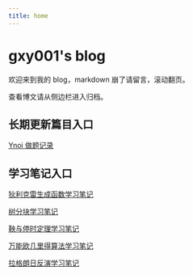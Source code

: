```yaml
---
title: home
---
```


# gxy001's blog

欢迎来到我的 blog，markdown 崩了请留言，滚动翻页。

<!-- .slide vertical=true -->

查看博文请从侧边栏进入归档。 

<!-- .slide -->

## 长期更新篇目入口

<!-- .slide vertical=true -->

[Ynoi 做题记录](/_posts/2021-01-13-Ynoi做题记录/)

<!-- .slide -->

## 学习笔记入口

<!-- .slide vertical=true -->

[狄利克雷生成函数学习笔记](/_posts/2021-01-26-DGF学习笔记/)

[树分块学习笔记](/_posts/2021-03-13-树分块学习笔记/)

[鞅与停时定理学习笔记](/_posts/2021-03-17-鞅与停时定理学习笔记/)

[万能欧几里得算法学习笔记](https://missingroom.github.io/_posts/2022-04-19-万欧学习笔记/)

[拉格朗日反演学习笔记](https://missingroom.github.io/_posts/2022-04-19-拉反学习笔记/)